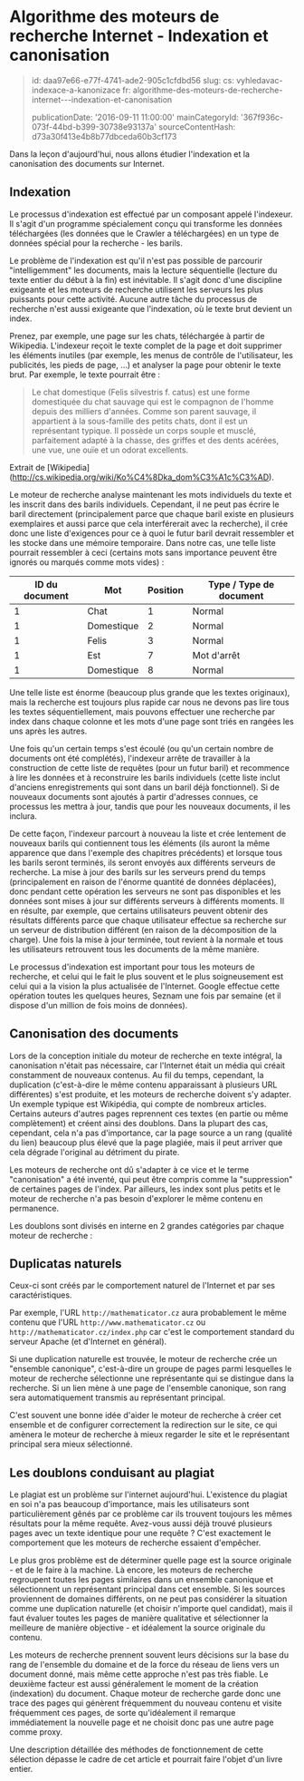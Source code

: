 Algorithme des moteurs de recherche Internet - Indexation et canonisation
=========================================================================

> id: daa97e66-e77f-4741-ade2-905c1cfdbd56
> slug:
> 	cs: vyhledavac-indexace-a-kanonizace
> 	fr: algorithme-des-moteurs-de-recherche-internet---indexation-et-canonisation
> 
> publicationDate: '2016-09-11 11:00:00'
> mainCategoryId: '367f936c-073f-44bd-b399-30738e93137a'
> sourceContentHash: d73a30f413e4b8b77dbceda60b3cf173

Dans la leçon d'aujourd'hui, nous allons étudier l'indexation et la canonisation des documents sur Internet.

Indexation
--------

Le processus d'indexation est effectué par un composant appelé l'indexeur. Il s'agit d'un programme spécialement conçu qui transforme les données téléchargées (les données que le Crawler a téléchargées) en un type de données spécial pour la recherche - les barils.

Le problème de l'indexation est qu'il n'est pas possible de parcourir "intelligemment" les documents, mais la lecture séquentielle (lecture du texte entier du début à la fin) est inévitable. Il s'agit donc d'une discipline exigeante et les moteurs de recherche utilisent les serveurs les plus puissants pour cette activité. Aucune autre tâche du processus de recherche n'est aussi exigeante que l'indexation, où le texte brut devient un index.

Prenez, par exemple, une page sur les chats, téléchargée à partir de Wikipedia. L'indexeur reçoit le texte complet de la page et doit supprimer les éléments inutiles (par exemple, les menus de contrôle de l'utilisateur, les publicités, les pieds de page, ...) et analyser la page pour obtenir le texte brut. Par exemple, le texte pourrait être :

> Le chat domestique (Felis silvestris f. catus) est une forme domestiquée du chat sauvage qui est le compagnon de l'homme depuis des milliers d'années. Comme son parent sauvage, il appartient à la sous-famille des petits chats, dont il est un représentant typique. Il possède un corps souple et musclé, parfaitement adapté à la chasse, des griffes et des dents acérées, une vue, une ouïe et un odorat excellents.

Extrait de [Wikipedia] (http://cs.wikipedia.org/wiki/Ko%C4%8Dka_dom%C3%A1c%C3%AD).

Le moteur de recherche analyse maintenant les mots individuels du texte et les inscrit dans des barils individuels. Cependant, il ne peut pas écrire le baril directement (principalement parce que chaque baril existe en plusieurs exemplaires et aussi parce que cela interférerait avec la recherche), il crée donc une liste d'exigences pour ce à quoi le futur baril devrait ressembler et les stocke dans une mémoire temporaire. Dans notre cas, une telle liste pourrait ressembler à ceci (certains mots sans importance peuvent être ignorés ou marqués comme mots vides) :

| ID du document | Mot | Position | Type / Type de document
|--------------|-------|--------|-----------|
| 1 | Chat | 1 | Normal
| 1 | Domestique| 2 | Normal |
| 1 | Felis | 3 | Normal |
| 1 | Est | 7 | Mot d'arrêt
| 1 | Domestique| 8 | Normal

Une telle liste est énorme (beaucoup plus grande que les textes originaux), mais la recherche est toujours plus rapide car nous ne devons pas lire tous les textes séquentiellement, mais pouvons effectuer une recherche par index dans chaque colonne et les mots d'une page sont triés en rangées les uns après les autres.

Une fois qu'un certain temps s'est écoulé (ou qu'un certain nombre de documents ont été complétés), l'indexeur arrête de travailler à la construction de cette liste de requêtes (pour un futur baril) et recommence à lire les données et à reconstruire les barils individuels (cette liste inclut d'anciens enregistrements qui sont dans un baril déjà fonctionnel). Si de nouveaux documents sont ajoutés à partir d'adresses connues, ce processus les mettra à jour, tandis que pour les nouveaux documents, il les inclura.

De cette façon, l'indexeur parcourt à nouveau la liste et crée lentement de nouveaux barils qui contiennent tous les éléments (ils auront la même apparence que dans l'exemple des chapitres précédents) et lorsque tous les barils seront terminés, ils seront envoyés aux différents serveurs de recherche. La mise à jour des barils sur les serveurs prend du temps (principalement en raison de l'énorme quantité de données déplacées), donc pendant cette opération les serveurs ne sont pas disponibles et les données sont mises à jour sur différents serveurs à différents moments. Il en résulte, par exemple, que certains utilisateurs peuvent obtenir des résultats différents parce que chaque utilisateur effectue sa recherche sur un serveur de distribution différent (en raison de la décomposition de la charge). Une fois la mise à jour terminée, tout revient à la normale et tous les utilisateurs retrouvent tous les documents de la même manière.

Le processus d'indexation est important pour tous les moteurs de recherche, et celui qui le fait le plus souvent et le plus soigneusement est celui qui a la vision la plus actualisée de l'Internet. Google effectue cette opération toutes les quelques heures, Seznam une fois par semaine (et il dispose d'un million de fois moins de données).

Canonisation des documents
--------------------

Lors de la conception initiale du moteur de recherche en texte intégral, la canonisation n'était pas nécessaire, car l'Internet était un média qui créait constamment de nouveaux contenus. Au fil du temps, cependant, la duplication (c'est-à-dire le même contenu apparaissant à plusieurs URL différentes) s'est produite, et les moteurs de recherche doivent s'y adapter. Un exemple typique est Wikipédia, qui compte de nombreux articles. Certains auteurs d'autres pages reprennent ces textes (en partie ou même complètement) et créent ainsi des doublons. Dans la plupart des cas, cependant, cela n'a pas d'importance, car la page source a un rang (qualité du lien) beaucoup plus élevé que la page plagiée, mais il peut arriver que cela dégrade l'original au détriment du pirate.

Les moteurs de recherche ont dû s'adapter à ce vice et le terme "canonisation" a été inventé, qui peut être compris comme la "suppression" de certaines pages de l'index. Par ailleurs, les index sont plus petits et le moteur de recherche n'a pas besoin d'explorer le même contenu en permanence.

Les doublons sont divisés en interne en 2 grandes catégories par chaque moteur de recherche :

Duplicatas naturels
-------------------

Ceux-ci sont créés par le comportement naturel de l'Internet et par ses caractéristiques.

Par exemple, l'URL `http://mathematicator.cz` aura probablement le même contenu que l'URL `http://www.mathematicator.cz` ou `http://mathematicator.cz/index.php` car c'est le comportement standard du serveur Apache (et d'Internet en général).

Si une duplication naturelle est trouvée, le moteur de recherche crée un "ensemble canonique", c'est-à-dire un groupe de pages parmi lesquelles le moteur de recherche sélectionne une représentante qui se distingue dans la recherche. Si un lien mène à une page de l'ensemble canonique, son rang sera automatiquement transmis au représentant principal.

C'est souvent une bonne idée d'aider le moteur de recherche à créer cet ensemble et de configurer correctement la redirection sur le site, ce qui amènera le moteur de recherche à mieux regarder le site et le représentant principal sera mieux sélectionné.

Les doublons conduisant au plagiat
----------------------------

Le plagiat est un problème sur l'internet aujourd'hui. L'existence du plagiat en soi n'a pas beaucoup d'importance, mais les utilisateurs sont particulièrement gênés par ce problème car ils trouvent toujours les mêmes résultats pour la même requête. Avez-vous aussi déjà trouvé plusieurs pages avec un texte identique pour une requête ? C'est exactement le comportement que les moteurs de recherche essaient d'empêcher.

Le plus gros problème est de déterminer quelle page est la source originale - et de le faire à la machine. Là encore, les moteurs de recherche regroupent toutes les pages similaires dans un ensemble canonique et sélectionnent un représentant principal dans cet ensemble. Si les sources proviennent de domaines différents, on ne peut pas considérer la situation comme une duplication naturelle (et choisir n'importe quel candidat), mais il faut évaluer toutes les pages de manière qualitative et sélectionner la meilleure de manière objective - et idéalement la source originale du contenu.

Les moteurs de recherche prennent souvent leurs décisions sur la base du rang de l'ensemble du domaine et de la force du réseau de liens vers un document donné, mais même cette approche n'est pas très fiable. Le deuxième facteur est aussi généralement le moment de la création (indexation) du document. Chaque moteur de recherche garde donc une trace des pages qui génèrent fréquemment du nouveau contenu et visite fréquemment ces pages, de sorte qu'idéalement il remarque immédiatement la nouvelle page et ne choisit donc pas une autre page comme proxy.

Une description détaillée des méthodes de fonctionnement de cette sélection dépasse le cadre de cet article et pourrait faire l'objet d'un livre entier.

